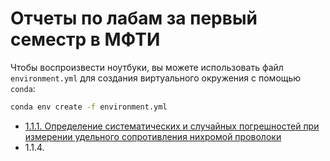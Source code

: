 # Отчеты по лабам за первый семестр в МФТИ

Чтобы воспроизвести ноутбуки, вы можете использовать файл `environment.yml` для создания виртуального окружения с помощью `conda`:

```bash
conda env create -f environment.yml
```

- [1.1.1. Определение систематических и случайных погрешностей при измерении удельного сопротивления нихромой проволоки](https://nbviewer.org/github/timofeiryko/mipt-labs-1/blob/main/1.1.1/main.ipynb)
- 1.1.4. 